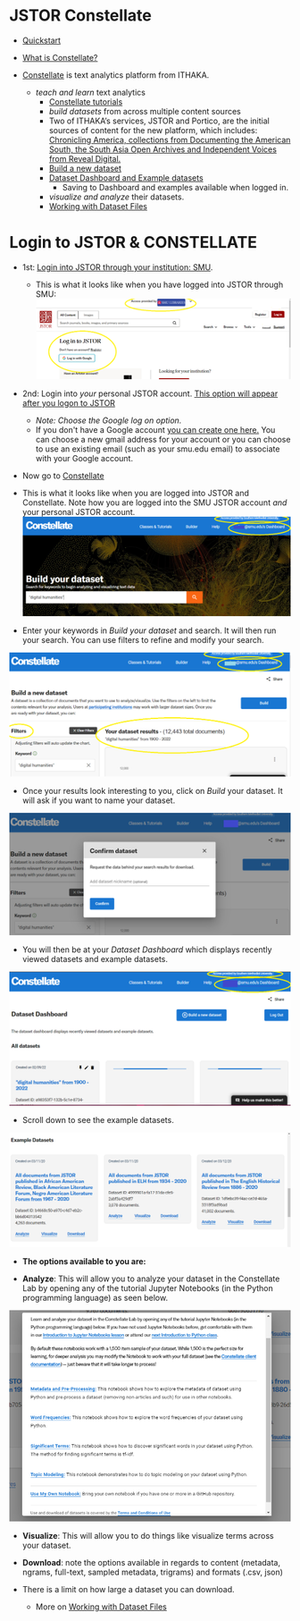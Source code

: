 # JSTOR Constellate

* [Quickstart](https://constellate.org/news/user-quick-start)
* [What is Constellate?](https://constellate.org/docs/what-is-constellate/)
* [Constellate](https://labs.jstor.org/projects/text-mining/) is text analytics platform from ITHAKA. 
  
  * *teach and learn* text analytics
    * [Constellate tutorials](https://constellate.org/tutorials/)
    * *build datasets* from across multiple content sources
     * Two of ITHAKA’s services, JSTOR and Portico, are the initial sources of content for the new platform, which includes: [Chronicling America, collections from Documenting the American South, the South Asia Open Archives and Independent Voices from Reveal Digital.](https://constellate.org/docs/data-sources/)  
    * [Build a new dataset](https://constellate.org/builder/)  
    * [Dataset Dashboard and Example datasets](https://constellate.org/dataset/dashboard/)
        * Saving to Dashboard and examples available when logged in. 
    * *visualize and analyze* their datasets.
     * [Working with Dataset Files](https://constellate.org/tutorials/working-with-dataset-files)


# Login to JSTOR & CONSTELLATE    
* 1st: [Login into JSTOR through your institution: SMU](https://login.proxy.libraries.smu.edu/login?url=https://www.jstor.org/). 
  * This is what it looks like when you have logged into JSTOR through SMU:
[![JSTOR through SMU](https://github.com/SouthernMethodistUniversity/introTDM/blob/main/images/loginjstor.png)](https://github.com/SouthernMethodistUniversity/introTDM/blob/main/images/loginjstor.png)

* 2nd: Login into *your* personal JSTOR account. [This option will appear after you logon to JSTOR](https://www-jstor-org.proxy.libraries.smu.edu/action/showLogin?redirectUri=/)  
  * *Note: Choose the Google log on option.*
  * If you don't have a Google account [you can create one here.](https://accounts.google.com/signup/v2/webcreateaccount?hl=en&flowName=GlifWebSignIn&flowEntry=SignUp) You can choose a new gmail address for your account or you can choose to use an existing email (such as your smu.edu email) to associate with your Google account.

* Now go to [Constellate](https://constellate.org/)

* This is what it looks like when you are logged into JSTOR and Constellate. Note how you are logged into the SMU JSTOR account *and* your personal JSTOR account.[![logged into JSTOR and Constellate](https://github.com/SouthernMethodistUniversity/introTDM/blob/main/images/loginconstellate.png)](https://github.com/SouthernMethodistUniversity/introTDM/blob/main/images/loginconstellate.png)

* Enter your keywords in *Build your dataset* and search. It will then run your search. You can use filters to refine and modify your search.

[![Build](https://github.com/SouthernMethodistUniversity/introTDM/blob/main/images/buildconstellate.png)](https://github.com/SouthernMethodistUniversity/introTDM/blob/main/images/buildconstellate.png)

* Once your results look interesting to you, click on *Build* your dataset. It will ask if you want to name your dataset.

[![name dataset](https://github.com/SouthernMethodistUniversity/introTDM/blob/main/images/buildconstellate2.png)](https://github.com/SouthernMethodistUniversity/introTDM/blob/main/images/buildconstellate2.png)

* You will then be at your *Dataset Dashboard* which displays recently viewed datasets and example datasets.

[![dataset dashboard](https://github.com/SouthernMethodistUniversity/introTDM/blob/main/images/buildconstellate3.png)](https://github.com/SouthernMethodistUniversity/introTDM/blob/main/images/buildconstellate3.png)

* Scroll down to see the example datasets. 

[![dataset dashboard](https://github.com/SouthernMethodistUniversity/introTDM/blob/main/images/buildconstellate4.png)](https://github.com/SouthernMethodistUniversity/introTDM/blob/main/images/buildconstellate4.png)

* **The options available to you are:** 

* **Analyze**: This will allow you to analyze your dataset in the Constellate Lab by opening any of the tutorial Jupyter Notebooks (in the Python programming language) as seen below.

[![Analyze](https://github.com/SouthernMethodistUniversity/introTDM/blob/main/images/analyzeconstellate.png)](https://github.com/SouthernMethodistUniversity/introTDM/blob/main/images/analyzeconstellate.png)

* **Visualize**: This will allow you to do things like visualize terms across your dataset.

* **Download**: note the options available in regards to content (metadata, ngrams, full-text, sampled metadata, trigrams) and formats (.csv, json)
* There is a limit on how large a dataset you can download. 
  * More on [Working with Dataset Files](https://constellate.org/tutorials/working-with-dataset-files)

